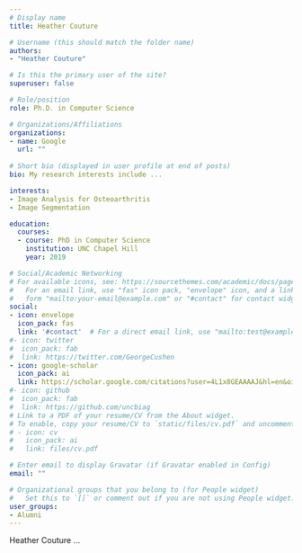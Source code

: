```yaml
---
# Display name
title: Heather Couture

# Username (this should match the folder name)
authors:
- "Heather Couture"

# Is this the primary user of the site?
superuser: false

# Role/position
role: Ph.D. in Computer Science

# Organizations/Affiliations
organizations:
- name: Google
  url: ""
  
# Short bio (displayed in user profile at end of posts)
bio: My research interests include ...

interests:
- Image Analysis for Osteoarthritis
- Image Segmentation

education:
  courses:
  - course: PhD in Computer Science
    institution: UNC Chapel Hill
    year: 2019

# Social/Academic Networking
# For available icons, see: https://sourcethemes.com/academic/docs/page-builder/#icons
#   For an email link, use "fas" icon pack, "envelope" icon, and a link in the
#   form "mailto:your-email@example.com" or "#contact" for contact widget.
social:
- icon: envelope
  icon_pack: fas
  link: '#contact'  # For a direct email link, use "mailto:test@example.org".
#- icon: twitter
#  icon_pack: fab
#  link: https://twitter.com/GeorgeCushen
- icon: google-scholar
  icon_pack: ai
  link: https://scholar.google.com/citations?user=4L1x8GEAAAAJ&hl=en&oi=sra
#- icon: github
#  icon_pack: fab
#  link: https://github.com/uncbiag
# Link to a PDF of your resume/CV from the About widget.
# To enable, copy your resume/CV to `static/files/cv.pdf` and uncomment the lines below.
# - icon: cv
#   icon_pack: ai
#   link: files/cv.pdf

# Enter email to display Gravatar (if Gravatar enabled in Config)
email: ""

# Organizational groups that you belong to (for People widget)
#   Set this to `[]` or comment out if you are not using People widget.
user_groups:
- Alumni
---
```


Heather Couture ...
